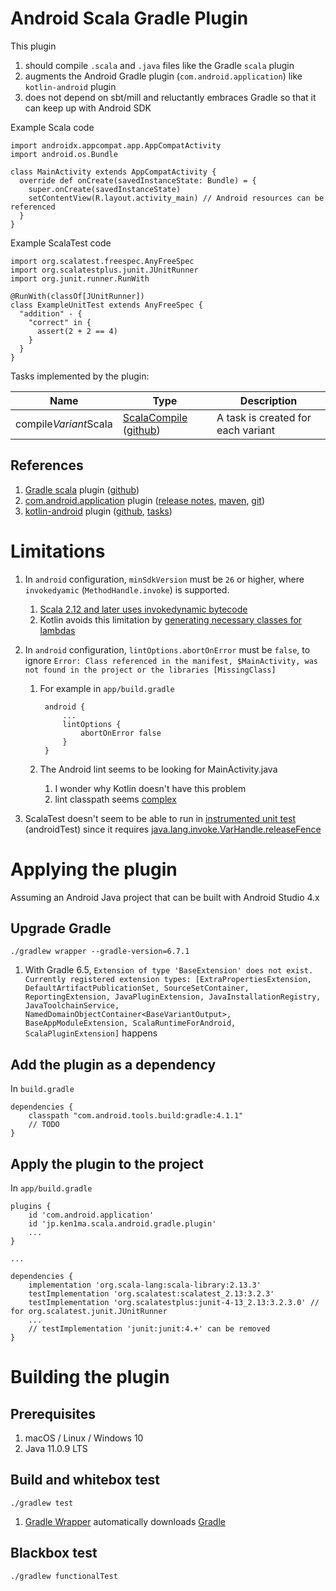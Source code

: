 # Android Scala Gradle Plugin

This plugin
1. should compile `.scala` and `.java` files like the Gradle `scala` plugin
1. augments the Android Gradle plugin (`com.android.application`) like `kotlin-android` plugin
1. does not depend on sbt/mill and reluctantly embraces Gradle so that it can keep up with Android SDK


Example Scala code

    import androidx.appcompat.app.AppCompatActivity
    import android.os.Bundle

    class MainActivity extends AppCompatActivity {
      override def onCreate(savedInstanceState: Bundle) = {
        super.onCreate(savedInstanceState)
        setContentView(R.layout.activity_main) // Android resources can be referenced
      }
    }

Example ScalaTest code

    import org.scalatest.freespec.AnyFreeSpec
    import org.scalatestplus.junit.JUnitRunner
    import org.junit.runner.RunWith

    @RunWith(classOf[JUnitRunner])
    class ExampleUnitTest extends AnyFreeSpec {
      "addition" - {
        "correct" in {
          assert(2 + 2 == 4)
        }
      }
    }

Tasks implemented by the plugin:

|Name|Type|Description|
|--|--|--|
|compile*Variant*Scala|[ScalaCompile](https://docs.gradle.org/current/dsl/org.gradle.api.tasks.scala.ScalaCompile.html) ([github](https://github.com/gradle/gradle/blob/master/subprojects/scala/src/main/java/org/gradle/api/tasks/scala/ScalaCompile.java))|A task is created for each variant|

## References

1. [Gradle scala](https://docs.gradle.org/current/userguide/scala_plugin.html) plugin ([github](https://github.com/gradle/gradle/tree/master/subprojects/scala))
1. [com.android.application](https://developer.android.com/studio/build) plugin ([release notes](https://developer.android.com/studio/releases/gradle-plugin), [maven](https://maven.google.com/web/index.html?q=gradle#com.android.tools.build:gradle:4.1.0), [git](https://android.googlesource.com/platform/tools/base/+/refs/tags/studio-4.1.0/build-system/gradle-core/src/main/java/com/android/build/gradle/internal/plugins/))
1. [kotlin-android](https://developer.android.com/kotlin/add-kotlin) plugin ([github](https://github.com/JetBrains/kotlin/tree/master/libraries/tools/kotlin-gradle-plugin), [tasks](https://github.com/JetBrains/kotlin/blob/master/libraries/tools/kotlin-gradle-plugin/Module.md))


# Limitations

1. In `android` configuration, `minSdkVersion` must be `26` or higher, where `invokedyamic` (`MethodHandle.invoke`) is supported.
    1. [Scala 2.12 and later uses invokedynamic bytecode](https://www.scala-lang.org/news/2.12.0/)
    1. Kotlin avoids this limitation by [generating necessary classes for lambdas](https://jakewharton.com/r8-optimization-lambda-groups/)

1. In `android` configuration, `lintOptions.abortOnError` must be `false`, to ignore `Error: Class referenced in the manifest, $MainActivity, was not found in the project or the libraries [MissingClass]`
    1. For example in `app/build.gradle`

            android {
                ...
                lintOptions {
                    abortOnError false
                }
            }

    1. The Android lint seems to be looking for MainActivity.java
        1. I wonder why Kotlin doesn't have this problem
        1. lint classpath seems [complex](https://android.googlesource.com/platform/tools/base/+/studio-master-dev/lint/libs/lint-gradle-api/)

1. ScalaTest doesn't seem to be able to run in [instrumented unit test](https://developer.android.com/training/testing/unit-testing/instrumented-unit-tests) (androidTest) since it requires [java.lang.invoke.VarHandle.releaseFence](https://github.com/scala/scala/blob/v2.13.3/src/library/scala/runtime/Statics.java#L172)


# Applying the plugin

Assuming an Android Java project that can be built with Android Studio 4.x

## Upgrade Gradle

    ./gradlew wrapper --gradle-version=6.7.1

1. With Gradle 6.5, `Extension of type 'BaseExtension' does not exist. Currently registered extension types: [ExtraPropertiesExtension, DefaultArtifactPublicationSet, SourceSetContainer, ReportingExtension, JavaPluginExtension, JavaInstallationRegistry, JavaToolchainService, NamedDomainObjectContainer<BaseVariantOutput>, BaseAppModuleExtension, ScalaRuntimeForAndroid, ScalaPluginExtension]` happens

## Add the plugin as a dependency

In `build.gradle`

    dependencies {
        classpath "com.android.tools.build:gradle:4.1.1"
        // TODO
    }

## Apply the plugin to the project

In `app/build.gradle`

    plugins {
        id 'com.android.application'
        id 'jp.ken1ma.scala.android.gradle.plugin'
        ...
    }

    ...

    dependencies {
        implementation 'org.scala-lang:scala-library:2.13.3'
        testImplementation 'org.scalatest:scalatest_2.13:3.2.3'
        testImplementation 'org.scalatestplus:junit-4-13_2.13:3.2.3.0' // for org.scalatest.junit.JUnitRunner
        ...
        // testImplementation 'junit:junit:4.+' can be removed
    }


# Building the plugin

## Prerequisites

1. macOS / Linux / Windows 10
2. Java 11.0.9 LTS

## Build and whitebox test

    ./gradlew test

1. [Gradle Wrapper](https://docs.gradle.org/current/userguide/gradle_wrapper.html) automatically downloads [Gradle](https://github.com/gradle/gradle)

## Blackbox test

    ./gradlew functionalTest
